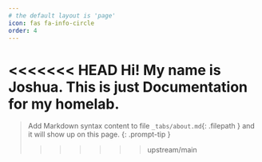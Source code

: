 ```yaml
---
# the default layout is 'page'
icon: fas fa-info-circle
order: 4
---
```


<<<<<<< HEAD
Hi! My name is Joshua. This is just Documentation for my homelab.
=======
> Add Markdown syntax content to file `_tabs/about.md`{: .filepath } and it will show up on this page.
{: .prompt-tip }
>>>>>>> upstream/main

